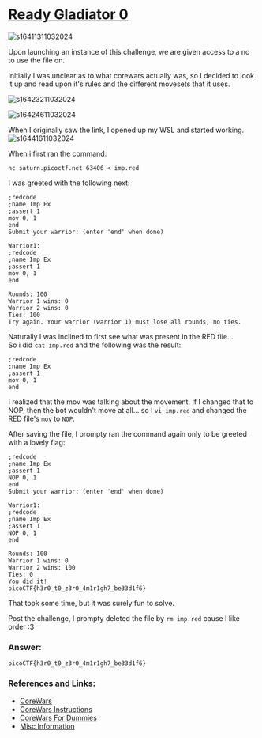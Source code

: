 # <a href="https://play.picoctf.org/practice/challenge/368">Ready Gladiator 0</a>
![s16411311032024](https://a.okmd.dev/md/67275a5496c51.png)

Upon launching an instance of this challenge, we are given access to a nc to use the file on.

Initially I was unclear as to what corewars actually was, so I decided to look it up and read upon it's rules and the different movesets that it uses.

![s16423211032024](https://a.okmd.dev/md/67275aa255a84.png)

![s16424611032024](https://a.okmd.dev/md/67275ab06b000.png)

When I originally saw the link, I opened up my WSL and started working.
![s16441611032024](https://a.okmd.dev/md/67275b0a385c0.png)

When i first ran the command:
```
nc saturn.picoctf.net 63406 < imp.red
```

I was greeted with the following next:
```
;redcode
;name Imp Ex
;assert 1
mov 0, 1
end
Submit your warrior: (enter 'end' when done)

Warrior1:
;redcode
;name Imp Ex
;assert 1
mov 0, 1
end

Rounds: 100
Warrior 1 wins: 0
Warrior 2 wins: 0
Ties: 100
Try again. Your warrior (warrior 1) must lose all rounds, no ties.
```

Naturally I was inclined to first see what was present in the RED file...<br>
So i did ``cat imp.red`` and the following was the result:
```
;redcode
;name Imp Ex
;assert 1
mov 0, 1
end
```

I realized that the mov was talking about the movement. If I changed that to NOP, then the bot wouldn't move at all... so I ``vi imp.red`` and changed the RED file's ``mov`` to ``NOP``.

After saving the file, I prompty ran the command again only to be greeted with a lovely flag:
```
;redcode
;name Imp Ex
;assert 1
NOP 0, 1
end
Submit your warrior: (enter 'end' when done)

Warrior1:
;redcode
;name Imp Ex
;assert 1
NOP 0, 1
end

Rounds: 100
Warrior 1 wins: 0
Warrior 2 wins: 100
Ties: 0
You did it!
picoCTF{h3r0_t0_z3r0_4m1r1gh7_be33d1f6}
```

That took some time, but it was surely fun to solve. 

Post the challenge, I prompty deleted the file by ``rm imp.red`` cause I like order :3

### Answer:
```
picoCTF{h3r0_t0_z3r0_4m1r1gh7_be33d1f6}
```

### References and Links:
- <a href="https://www.corewars.org">CoreWars</a>
- <a href="https://corewar.co.uk/standards/cwg.txt">CoreWars Instructions</a>
- <a href="http://www.koth.org/info/corewars_for_dummies/dummies.html">CoreWars For Dummies</a>
- <a href="https://www.redhat.com">Misc Information</a>
